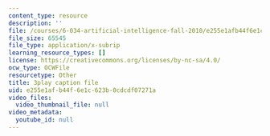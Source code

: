 ```yaml
---
content_type: resource
description: ''
file: /courses/6-034-artificial-intelligence-fall-2010/e255e1afb44f6e1c623b0cdcdf07271a_STjW3eH0Cik.srt
file_size: 65545
file_type: application/x-subrip
learning_resource_types: []
license: https://creativecommons.org/licenses/by-nc-sa/4.0/
ocw_type: OCWFile
resourcetype: Other
title: 3play caption file
uid: e255e1af-b44f-6e1c-623b-0cdcdf07271a
video_files:
  video_thumbnail_file: null
video_metadata:
  youtube_id: null
---
```

